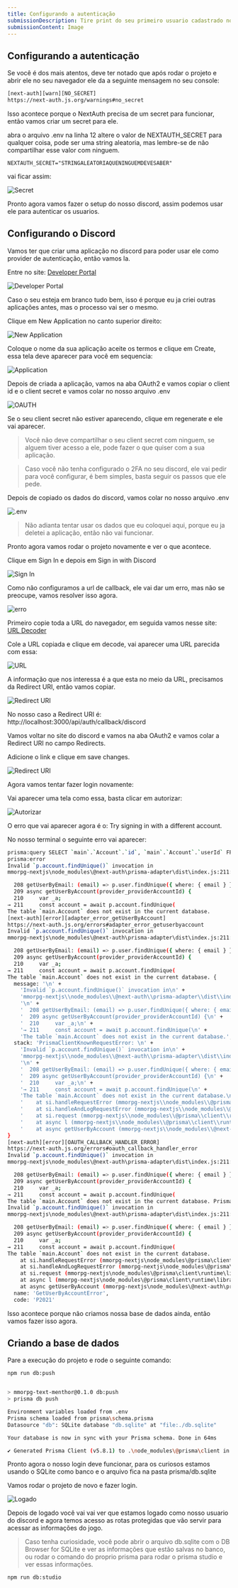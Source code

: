 ```yaml
---
title: Configurando a autenticação
submissionDescription: Tire print do seu primeiro usuario cadastrado no banco de dados e envie aqui.
submissionContent: Image
---
```


## Configurando a autenticação

Se você é dos mais atentos, deve ter notado que após rodar o projeto e abrir ele no seu navegador ele da a seguinte mensagem no seu console:

```bash
[next-auth][warn][NO_SECRET]
https://next-auth.js.org/warnings#no_secret
```

Isso acontece porque o NextAuth precisa de um secret para funcionar, então vamos criar um secret para ele.

abra o arquivo .env na linha 12 altere o valor de NEXTAUTH_SECRET para qualquer coisa, pode ser uma string aleatoria, mas lembre-se de não compartilhar esse valor com ninguem.

```env
NEXTAUTH_SECRET="STRINGALEATORIAQUENINGUEMDEVESABER"
```

vai ficar assim:

![Secret](https://menthor-content.s3.sa-east-1.amazonaws.com/0913a52e-0aa8-4338-9301-7ba86a1c82e0)

Pronto agora vamos fazer o setup do nosso discord, assim podemos usar ele para autenticar os usuarios.

## Configurando o Discord

Vamos ter que criar uma aplicação no discord para poder usar ele como provider de autenticação, então vamos la.

Entre no site: [Developer Portal](https://discord.com/developers/applications)

![Developer Portal](https://menthor-content.s3.sa-east-1.amazonaws.com/cf021c0f-913b-4747-a504-6fc8ea606dc8)

Caso o seu esteja em branco tudo bem, isso é porque eu ja criei outras aplicações antes, mas o processo vai ser o mesmo.

Clique em New Application no canto superior direito:

![New Application](https://menthor-content.s3.sa-east-1.amazonaws.com/56be631d-c515-43fb-a633-92755d58bec0)

Coloque o nome da sua aplicação aceite os termos e clique em Create, essa tela deve aparecer para você em sequencia:

![Application](https://menthor-content.s3.sa-east-1.amazonaws.com/c911d7f5-d5e4-4c64-9e59-59b11f4868bb)

Depois de criada a aplicação, vamos na aba OAuth2 e vamos copiar o client id e o client secret e vamos colar no nosso arquivo .env

![OAUTH](https://menthor-content.s3.sa-east-1.amazonaws.com/501daf23-7624-4a99-8500-75307610e5be)

Se o seu client secret não estiver aparecendo, clique em regenerate e ele vai aparecer.

> Você não deve compartilhar o seu client secret com ninguem, se alguem tiver acesso a ele, pode fazer o que quiser com a sua aplicação.

> Caso você não tenha configurado o 2FA no seu discord, ele vai pedir para você configurar, é bem simples, basta seguir os passos que ele pede.

Depois de copiado os dados do discord, vamos colar no nosso arquivo .env

![.env](https://menthor-content.s3.sa-east-1.amazonaws.com/e6bf2f77-8bf9-4b14-a7a4-0439d775caac)

> Não adianta tentar usar os dados que eu coloquei aqui, porque eu ja deletei a aplicação, então não vai funcionar.

Pronto agora vamos rodar o projeto novamente e ver o que acontece.

Clique em Sign In e depois em Sign in with Discord

![Sign In](https://menthor-content.s3.sa-east-1.amazonaws.com/52785dd1-26f6-4ab6-a85f-d28aaaccc93a)

Como não configuramos a url de callback, ele vai dar um erro, mas não se preocupe, vamos resolver isso agora.

![erro](https://menthor-content.s3.sa-east-1.amazonaws.com/a3533d7f-f850-4a68-8ccd-af66a60ec991)

Primeiro copie toda a URL do navegador, em seguida vamos nesse site: [URL Decoder](https://www.urldecoder.org/)

Cole a URL copiada e clique em decode, vai aparecer uma URL parecida com essa:

![URL](https://menthor-content.s3.sa-east-1.amazonaws.com/f440312e-9433-4d98-be7e-cab358e6d026)

A informação que nos interessa é a que esta no meio da URL, precisamos da Redirect URI, então vamos copiar.

![Redirect URI](https://menthor-content.s3.sa-east-1.amazonaws.com/4481f77a-8889-42ea-927c-a37c3d1f6e48)

No nosso caso a Redirect URI é: http://localhost:3000/api/auth/callback/discord

Vamos voltar no site do discord e vamos na aba OAuth2 e vamos colar a Redirect URI no campo Redirects.

Adicione o link e clique em save changes.

![Redirect URI](https://menthor-content.s3.sa-east-1.amazonaws.com/fdb911a5-8a08-44c5-b65c-c0764d427a3e)

Agora vamos tentar fazer login novamente:

Vai aparecer uma tela como essa, basta clicar em autorizar:

![Autorizar](https://menthor-content.s3.sa-east-1.amazonaws.com/b822a5b5-4925-4be5-8371-9f6d8235e17d)

O erro que vai aparecer agora é o: Try signing in with a different account.

No nosso terminal o seguinte erro vai aparecer:

```bash
prisma:query SELECT `main`.`Account`.`id`, `main`.`Account`.`userId` FROM `main`.`Account` WHERE ((`main`.`Account`.`provider` = ? AND `main`.`Account`.`providerAccountId` = ?) AND 1=1) LIMIT ? OFFSET ?
prisma:error
Invalid `p.account.findUnique()` invocation in
mmorpg-nextjs\node_modules\@next-auth\prisma-adapter\dist\index.js:211:45

  208 getUserByEmail: (email) => p.user.findUnique({ where: { email } }),
  209 async getUserByAccount(provider_providerAccountId) {
  210     var _a;
→ 211     const account = await p.account.findUnique(
The table `main.Account` does not exist in the current database.
[next-auth][error][adapter_error_getUserByAccount]
https://next-auth.js.org/errors#adapter_error_getuserbyaccount
Invalid `p.account.findUnique()` invocation in
mmorpg-nextjs\node_modules\@next-auth\prisma-adapter\dist\index.js:211:45

  208 getUserByEmail: (email) => p.user.findUnique({ where: { email } }),
  209 async getUserByAccount(provider_providerAccountId) {
  210     var _a;
→ 211     const account = await p.account.findUnique(
The table `main.Account` does not exist in the current database. {
  message: '\n' +
    'Invalid `p.account.findUnique()` invocation in\n' +
    'mmorpg-nextjs\\node_modules\\@next-auth\\prisma-adapter\\dist\\index.js:211:45\n' +
    '\n' +
    '  208 getUserByEmail: (email) => p.user.findUnique({ where: { email } }),\n' +
    '  209 async getUserByAccount(provider_providerAccountId) {\n' +
    '  210     var _a;\n' +
    '→ 211     const account = await p.account.findUnique(\n' +
    'The table `main.Account` does not exist in the current database.',
  stack: 'PrismaClientKnownRequestError: \n' +
    'Invalid `p.account.findUnique()` invocation in\n' +
    'mmorpg-nextjs\\node_modules\\@next-auth\\prisma-adapter\\dist\\index.js:211:45\n' +
    '\n' +
    '  208 getUserByEmail: (email) => p.user.findUnique({ where: { email } }),\n' +
    '  209 async getUserByAccount(provider_providerAccountId) {\n' +
    '  210     var _a;\n' +
    '→ 211     const account = await p.account.findUnique(\n' +
    'The table `main.Account` does not exist in the current database.\n' +
    '    at si.handleRequestError (mmorpg-nextjs\\node_modules\\@prisma\\client\\runtime\\library.js:125:6817)\n' +
    '    at si.handleAndLogRequestError (mmorpg-nextjs\\node_modules\\@prisma\\client\\runtime\\library.js:125:6151)\n' +
    '    at si.request (mmorpg-nextjs\\node_modules\\@prisma\\client\\runtime\\library.js:125:5859)\n' +
    '    at async l (mmorpg-nextjs\\node_modules\\@prisma\\client\\runtime\\library.js:130:9805)\n' +
    '    at async getUserByAccount (mmorpg-nextjs\\node_modules\\@next-auth\\prisma-adapter\\dist\\index.js:211:29)',  name: 'PrismaClientKnownRequestError'
}
[next-auth][error][OAUTH_CALLBACK_HANDLER_ERROR]
https://next-auth.js.org/errors#oauth_callback_handler_error
Invalid `p.account.findUnique()` invocation in
mmorpg-nextjs\node_modules\@next-auth\prisma-adapter\dist\index.js:211:45

  208 getUserByEmail: (email) => p.user.findUnique({ where: { email } }),
  209 async getUserByAccount(provider_providerAccountId) {
  210     var _a;
→ 211     const account = await p.account.findUnique(
The table `main.Account` does not exist in the current database. PrismaClientKnownRequestError:
Invalid `p.account.findUnique()` invocation in
mmorpg-nextjs\node_modules\@next-auth\prisma-adapter\dist\index.js:211:45

  208 getUserByEmail: (email) => p.user.findUnique({ where: { email } }),
  209 async getUserByAccount(provider_providerAccountId) {
  210     var _a;
→ 211     const account = await p.account.findUnique(
The table `main.Account` does not exist in the current database.
    at si.handleRequestError (mmorpg-nextjs\node_modules\@prisma\client\runtime\library.js:125:6817)
    at si.handleAndLogRequestError (mmorpg-nextjs\node_modules\@prisma\client\runtime\library.js:125:6151)
    at si.request (mmorpg-nextjs\node_modules\@prisma\client\runtime\library.js:125:5859)
    at async l (mmorpg-nextjs\node_modules\@prisma\client\runtime\library.js:130:9805)
    at async getUserByAccount (mmorpg-nextjs\node_modules\@next-auth\prisma-adapter\dist\index.js:211:29) {
  name: 'GetUserByAccountError',
  code: 'P2021'
```

Isso acontece porque não criamos nossa base de dados ainda, então vamos fazer isso agora.

## Criando a base de dados

Pare a execução do projeto e rode o seguinte comando:

```bash
npm run db:push
```

```bash

> mmorpg-text-menthor@0.1.0 db:push
> prisma db push

Environment variables loaded from .env
Prisma schema loaded from prisma\schema.prisma
Datasource "db": SQLite database "db.sqlite" at "file:./db.sqlite"

Your database is now in sync with your Prisma schema. Done in 64ms

✔ Generated Prisma Client (v5.8.1) to .\node_modules\@prisma\client in 93ms
```

Pronto agora o nosso login deve funcionar, para os curiosos estamos usando o SQLite como banco e o arquivo fica na pasta prisma/db.sqlite

Vamos rodar o projeto de novo e fazer login.

![Logado](https://menthor-content.s3.sa-east-1.amazonaws.com/8d0c0b54-5b4e-4698-9452-a53e6b249558)

Depois de logado você vai vai ver que estamos logado como nosso usuario do discord e agora temos acesso as rotas protegidas que vão servir para acessar as informações do jogo.

> Caso tenha curiosidade, você pode abrir o arquivo db.sqlite com o DB Browser for SQLite e ver as informações que estão salvas no banco, ou rodar o comando do proprio prisma para rodar o prisma studio e ver essas informações.

```bash
npm run db:studio
```

